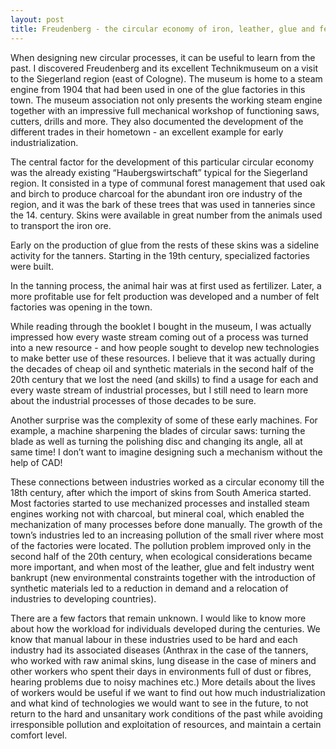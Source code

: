 ```yaml
---
layout: post
title: Freudenberg - the circular economy of iron, leather, glue and felt
---
```


When designing new circular processes, it can be useful to learn from the past. I discovered Freudenberg and its excellent Technikmuseum on a visit to the Siegerland region (east of Cologne). The museum is home to a steam engine from 1904 that had been used in one of the glue factories in this town. The museum association not only presents the working steam engine together with an impressive full mechanical workshop of functioning saws, cutters, drills and more. They also documented the development of the different trades in their hometown - an excellent example for early industrialization.

The central factor for the development of this particular circular economy was the already existing “Haubergswirtschaft” typical for the Siegerland region. It consisted in a type of communal forest management that used oak and birch to produce charcoal for the abundant iron ore industry of the region, and it was the bark of these trees that was used in tanneries since the 14. century. Skins were available in great number from the animals used to transport the iron ore.

Early on the production of glue from the rests of these skins was a sideline activity for the tanners. Starting in the 19th century, specialized factories were built.

In the tanning process, the animal hair was at first used as fertilizer. Later, a more profitable use for felt production was developed and a number of felt factories was opening in the town.

While reading through the booklet I bought in the museum, I was actually impressed how every waste stream coming out of a process was turned into a new resource - and how people sought to develop new technologies to make better use of these resources. I believe that it was actually during the decades of cheap oil and synthetic materials in the second half of the 20th century that we lost the need (and skills) to find a usage for each and every waste stream of industrial processes, but I still need to learn more about the industrial processes of those decades to be sure.

Another surprise was the complexity of some of these early machines. For example, a machine sharpening the blades of circular saws: turning the blade as well as turning the polishing disc and changing its angle, all at same time! I don’t want to imagine designing such a mechanism without the help of CAD!

These connections between industries worked as a circular economy till the 18th century, after which the import of skins from South America started. Most factories started to use mechanized processes and installed steam engines working not with charcoal, but mineral coal, which enabled the mechanization of many processes before done manually. The growth of the town’s industries led to an increasing pollution of the small river where most of the factories were located. The pollution problem improved only in the second half of the 20th century, when ecological considerations became more important, and when most of the leather, glue and felt industry went bankrupt (new environmental constraints together with the introduction of synthetic materials led to a reduction in demand and a relocation of industries to developing countries).

There are a few factors that remain unknown. I would like to know more about how the workload for individuals developed during the centuries. We know that manual labour in these industries used to be hard and each industry had its associated diseases (Anthrax in the case of the tanners, who worked with raw animal skins, lung disease in the case of miners and other workers who spent their days in environments full of dust or fibres, hearing problems due to noisy machines etc.) More details about the lives of workers would be useful if we want to find out how much industrialization and what kind of technologies we would want to see in the future, to not return to the hard and unsanitary work conditions of the past while avoiding irresponsible pollution and exploitation of resources, and maintain a certain comfort level.






